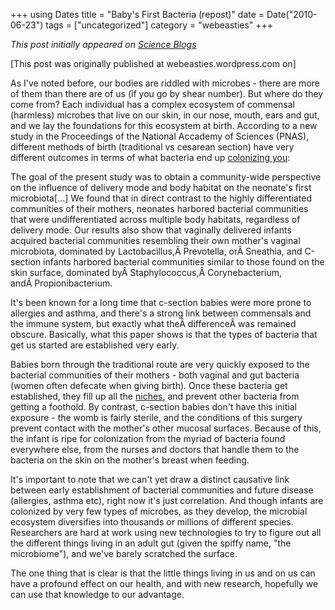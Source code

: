 +++
using Dates
title = "Baby's First Bacteria (repost)"
date = Date("2010-06-23")
tags = ["uncategorized"]
category = "webeasties"
+++

_This post initially appeared on [Science Blogs](http://scienceblogs.com/webeasties)_

[This post was originally published at webeasties.wordpress.com on]

As I've noted before, our bodies are riddled with microbes - there are more of them than there are of us (if you go by shear number). But where do they come from? Each individual has a complex ecosystem of commensal (harmless) microbes that live on our skin, in our nose, mouth, ears and gut, and we lay the foundations for this ecosystem at birth. According to a new study in the Proceedings of the National Accademy of Sciences (PNAS), different methods of birth (traditional vs cesarean section) have very different outcomes in terms of what bacteria end up [colonizing you](http://www.pnas.org/content/early/2010/06/08/1002601107):

The goal of the present study was to obtain a community-wide perspective on the influence of delivery mode and body habitat on the neonate's first microbiota[...] We found that in direct contrast to the highly differentiated communities of their mothers, neonates harbored bacterial communities that were undifferentiated across multiple body habitats, regardless of delivery mode. Our results also show that vaginally delivered infants acquired bacterial communities resembling their own mother's vaginal microbiota, dominated by Lactobacillus,Â Prevotella, orÂ Sneathia, and C-section infants harbored bacterial communities similar to those found on the skin surface, dominated byÂ Staphylococcus,Â Corynebacterium, andÂ Propionibacterium.

It's been known for a long time that c-section babies were more prone to allergies and asthma, and there's a strong link between commensals and the immune system, but exactly what theÂ differenceÂ was remained obscure. 
Basically, what this paper shows is that the types of bacteria that get us started are established very early.

Babies born through the traditional route are very quickly exposed to the bacterial communities of their mothers - both vaginal and gut bacteria (women often defecate when giving birth). Once these bacteria get established, they fill up all the [niches](http://en.wikipedia.org/wiki/Ecological_niche), and prevent other bacteria from getting a foothold. By contrast, c-section babies don't have this initial exposure - the womb is fairly sterile, and the conditions of this surgery prevent contact with the mother's other mucosal surfaces. Because of this, the infant is ripe for colonization from the myriad of bacteria found everywhere else, from the nurses and doctors that handle them to the bacteria on the skin on the mother's breast when feeding.

It's important to note that we can't yet draw a distinct causative link between early establishment of bacterial communities and future disease (allergies, asthma etc), right now it's just correlation. And though infants are colonized by very few types of microbes, as they develop, the microbial ecosystem diversifies into thousands or millions of different species. Researchers are hard at work using new technologies to try to figure out all the different things living in an adult gut (given the spiffy name, "the microbiome"), and we've barely scratched the surface.

The one thing that is clear is that the little things living in us and on us can have a profound effect on our health, and with new research, hopefully we can use that knowledge to our advantage.
